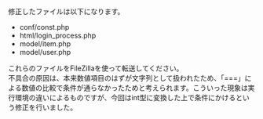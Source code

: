 修正したファイルは以下になります。

- conf/const.php
- html/login_process.php
- model/item.php
- model/user.php

これらのファイルをFileZillaを使って転送してください。  
不具合の原因は、本来数値項目のはずが文字列として扱われたため、「===」による数値の比較で条件が通らなかったためと考えられます。こういった現象は実行環境の違いによるものですが、今回はint型に変換した上で条件にかけるという修正を行いました。
